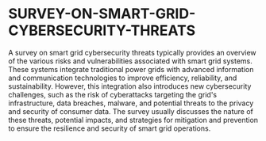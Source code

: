 # SURVEY-ON-SMART-GRID-CYBERSECURITY-THREATS
A survey on smart grid cybersecurity threats typically provides an overview of the various risks and vulnerabilities associated with smart grid systems. These systems integrate traditional power grids with advanced information and communication technologies to improve efficiency, reliability, and sustainability. However, this integration also introduces new cybersecurity challenges, such as the risk of cyberattacks targeting the grid's infrastructure, data breaches, malware, and potential threats to the privacy and security of consumer data. The survey usually discusses the nature of these threats, potential impacts, and strategies for mitigation and prevention to ensure the resilience and security of smart grid operations.
